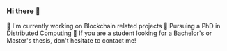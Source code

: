 ### Hi there 👋

🔭 I'm currently working on Blockchain related projects
🏫 Pursuing a PhD in Distributed Computing
🤔 If you are a student looking for a Bachelor's or Master's thesis, don't hesitate to contact me!


<!--
**yannvon/yannvon** is a ✨ _special_ ✨ repository because its `README.md` (this file) appears on your GitHub profile.

Here are some ideas to get you started:

- 🔭 I’m currently working on ...
- 🌱 I’m currently learning ...
- 👯 I’m looking to collaborate on ...
- 🤔 I’m looking for help with ...
- 💬 Ask me about ...
- 📫 How to reach me: ...
- 😄 Pronouns: ...
- ⚡ Fun fact: ...
-->
